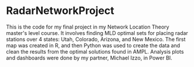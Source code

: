# RadarNetworkProject
This is the code for my final project in my Network Location Theory master's level course.  It involves finding MLD optimal sets for placing radar stations over 4 states: Utah, Colorado, Arizona, and New Mexico.  The first map was created in R, and then Python was used to create the data and clean the results from the optimal solutions found in AMPL.  Analysis plots and dashboards were done by my partner, Michael Izzo, in Power BI.
